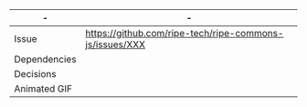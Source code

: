 | - | - |
| --- | --- |
| Issue | https://github.com/ripe-tech/ripe-commons-js/issues/XXX |
| Dependencies | |
| Decisions | |
| Animated GIF | |
